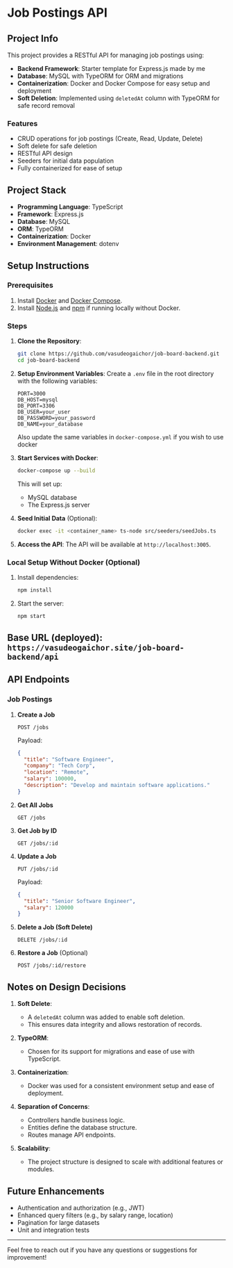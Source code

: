# Job Postings API

## Project Info
This project provides a RESTful API for managing job postings using:

- **Backend Framework**: Starter template for Express.js made by me
- **Database**: MySQL with TypeORM for ORM and migrations
- **Containerization**: Docker and Docker Compose for easy setup and deployment
- **Soft Deletion**: Implemented using `deletedAt` column with TypeORM for safe record removal

### Features
- CRUD operations for job postings (Create, Read, Update, Delete)
- Soft delete for safe deletion
- RESTful API design
- Seeders for initial data population
- Fully containerized for ease of setup

## Project Stack
- **Programming Language**: TypeScript
- **Framework**: Express.js
- **Database**: MySQL
- **ORM**: TypeORM
- **Containerization**: Docker
- **Environment Management**: dotenv

## Setup Instructions

### Prerequisites
1. Install [Docker](https://www.docker.com/) and [Docker Compose](https://docs.docker.com/compose/).
2. Install [Node.js](https://nodejs.org/) and [npm](https://www.npmjs.com/) if running locally without Docker.

### Steps

1. **Clone the Repository**:
   ```bash
   git clone https://github.com/vasudeogaichor/job-board-backend.git
   cd job-board-backend
   ```

2. **Setup Environment Variables**:
   Create a `.env` file in the root directory with the following variables:
   ```env
   PORT=3000
   DB_HOST=mysql
   DB_PORT=3306
   DB_USER=your_user
   DB_PASSWORD=your_password
   DB_NAME=your_database
   ```

   Also update the same variables in `docker-compose.yml` if you wish to use docker

3. **Start Services with Docker**:
   ```bash
   docker-compose up --build
   ```
   This will set up:
   - MySQL database
   - The Express.js server

<!-- 4. **Run Migrations**:
   After services are up, apply migrations:
   ```bash
   docker exec -it <container_name> npx typeorm migration:run -d ./src/data-source.ts
   ``` -->

4. **Seed Initial Data** (Optional):
   ```bash
   docker exec -it <container_name> ts-node src/seeders/seedJobs.ts
   ```

5. **Access the API**:
   The API will be available at `http://localhost:3005`.

### Local Setup Without Docker (Optional)
1. Install dependencies:
   ```bash
   npm install
   ```
2. Start the server:
   ```bash
   npm start
   ```

## Base URL (deployed): `https://vasudeogaichor.site/job-board-backend/api`
## API Endpoints

### Job Postings
1. **Create a Job**
   ```http
   POST /jobs
   ```
   Payload:
   ```json
   {
     "title": "Software Engineer",
     "company": "Tech Corp",
     "location": "Remote",
     "salary": 100000,
     "description": "Develop and maintain software applications."
   }
   ```

2. **Get All Jobs**
   ```http
   GET /jobs
   ```

3. **Get Job by ID**
   ```http
   GET /jobs/:id
   ```

4. **Update a Job**
   ```http
   PUT /jobs/:id
   ```
   Payload:
   ```json
   {
     "title": "Senior Software Engineer",
     "salary": 120000
   }
   ```

5. **Delete a Job (Soft Delete)**
   ```http
   DELETE /jobs/:id
   ```

6. **Restore a Job** (Optional)
   ```http
   POST /jobs/:id/restore
   ```

## Notes on Design Decisions

1. **Soft Delete**:
   - A `deletedAt` column was added to enable soft deletion.
   - This ensures data integrity and allows restoration of records.

2. **TypeORM**:
   - Chosen for its support for migrations and ease of use with TypeScript.

3. **Containerization**:
   - Docker was used for a consistent environment setup and ease of deployment.

4. **Separation of Concerns**:
   - Controllers handle business logic.
   - Entities define the database structure.
   - Routes manage API endpoints.

5. **Scalability**:
   - The project structure is designed to scale with additional features or modules.

## Future Enhancements
- Authentication and authorization (e.g., JWT)
- Enhanced query filters (e.g., by salary range, location)
- Pagination for large datasets
- Unit and integration tests

---

Feel free to reach out if you have any questions or suggestions for improvement!

